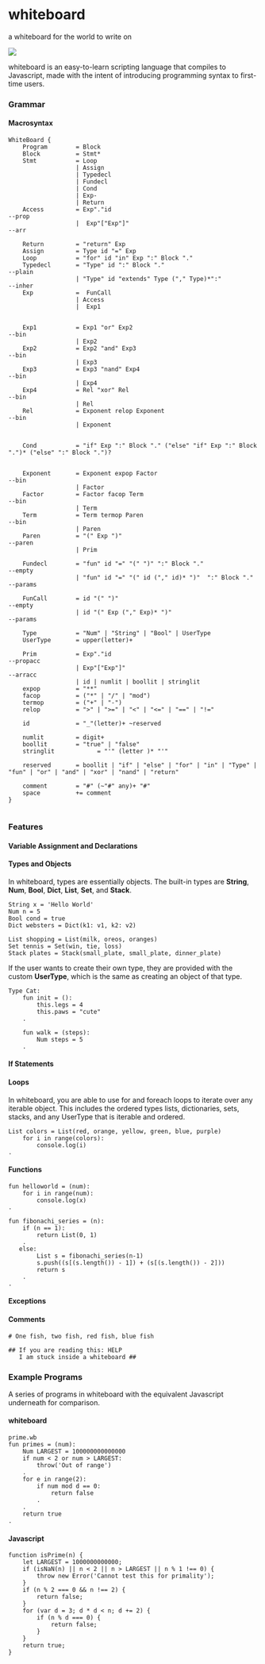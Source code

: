 # whiteboard
a whiteboard for the world to write on

![](https://raw.githubusercontent.com/sashadmitrieva96/whiteboard/master/Logo%20Ideas/wb_logo.png)

whiteboard is an easy-to-learn scripting language that compiles to Javascript, made with the intent of introducing programming syntax to first-time users.

### Grammar
#### Macrosyntax

```
WhiteBoard {
    Program        = Block
    Block          = Stmt*
    Stmt           = Loop
                   | Assign
                   | Typedecl
                   | Fundecl
                   | Cond
                   | Exp-
                   | Return
    Access         = Exp"."id                                         --prop
                   |  Exp"["Exp"]"                                    --arr

    Return         = "return" Exp
    Assign         = Type id "=" Exp
    Loop           = "for" id "in" Exp ":" Block "."
    Typedecl       = "Type" id ":" Block "."                          --plain
                   | "Type" id "extends" Type ("," Type)*":"          --inher
    Exp            =  FunCall
                   | Access
                   |  Exp1


    Exp1           = Exp1 "or" Exp2                                   --bin
                   | Exp2
    Exp2           = Exp2 "and" Exp3                                  --bin
                   | Exp3
    Exp3           = Exp3 "nand" Exp4                                 --bin
                   | Exp4
    Exp4           = Rel "xor" Rel                                    --bin
                   | Rel
    Rel            = Exponent relop Exponent                          --bin
                   | Exponent


    Cond           = "if" Exp ":" Block "." ("else" "if" Exp ":" Block ".")* ("else" ":" Block ".")?


    Exponent       = Exponent expop Factor                            --bin
                   | Factor
    Factor         = Factor facop Term                                --bin
                   | Term
    Term           = Term termop Paren                                --bin
                   | Paren
    Paren          = "(" Exp ")"                                      --paren
                   | Prim

    Fundecl        = "fun" id "=" "(" ")" ":" Block "."               --empty
                   | "fun" id "=" "(" id ("," id)* ")"  ":" Block "." --params

    FunCall        = id "(" ")"                                       --empty
                   | id "(" Exp ("," Exp)* ")"                        --params

    Type           = "Num" | "String" | "Bool" | UserType
    UserType       = upper(letter)+

    Prim           = Exp"."id                                         --propacc
                   | Exp"["Exp"]"                                     --arracc
                   | id | numlit | boollit | stringlit
    expop          = "**"
    facop          = ("*" | "/" | "mod")
    termop         = ("+" | "-")
    relop          = ">" | ">=" | "<" | "<=" | "==" | "!="

    id             = "_"(letter)+ ~reserved

    numlit         = digit+
    boollit        = "true" | "false"
    stringlit			 = "'" (letter )* "'"

    reserved       = boollit | "if" | "else" | "for" | "in" | "Type" | "fun" | "or" | "and" | "xor" | "nand" | "return"

    comment        = "#" (~"#" any)+ "#"
    space          += comment
}


```

### Features

#### Variable Assignment and Declarations


#### Types and Objects

In whiteboard, types are essentially objects. The built-in types are **String**, **Num**, **Bool**, **Dict**, **List**, **Set**, and **Stack**.

```
String x = 'Hello World'
Num n = 5
Bool cond = true
Dict websters = Dict(k1: v1, k2: v2)

List shopping = List(milk, oreos, oranges)
Set tennis = Set(win, tie, loss)
Stack plates = Stack(small_plate, small_plate, dinner_plate)
```

If the user wants to create their own type, they are provided with the custom **UserType**, which is the same as creating an object of that type.

```
Type Cat:
    fun init = ():
        this.legs = 4
        this.paws = "cute"
    .

    fun walk = (steps):
        Num steps = 5
    .
```

#### If Statements


#### Loops
In whiteboard, you are able to use for and foreach loops to iterate over any iterable object. This includes the ordered types lists, dictionaries, sets, stacks, and any UserType that is iterable and ordered.  

```
List colors = List(red, orange, yellow, green, blue, purple)
    for i in range(colors):
        console.log(i)
.
```

#### Functions

```
fun helloworld = (num):
    for i in range(num):
        console.log(x)
.
```

```
fun fibonachi_series = (n):
    if (n == 1):
        return List(0, 1)
    .
   else:
        List s = fibonachi_series(n-1)
        s.push((s[(s.length()) - 1]) + (s[(s.length()) - 2]))
        return s
    .
.
```

#### Exceptions


#### Comments

```
# One fish, two fish, red fish, blue fish
```

```
## If you are reading this: HELP
   I am stuck inside a whiteboard ##
```


### Example Programs

A series of programs in whiteboard with the equivalent Javascript underneath for comparison.

#### whiteboard
```
prime.wb
fun primes = (num):
    Num LARGEST = 100000000000000
    if num < 2 or num > LARGEST:
        throw('Out of range')
    .
    for e in range(2):
        if num mod d == 0:
            return false
        .
    .
    return true
.
```
#### Javascript

```
function isPrime(n) {
    let LARGEST = 1000000000000;
    if (isNaN(n) || n < 2 || n > LARGEST || n % 1 !== 0) {
        throw new Error('Cannot test this for primality');
    }
    if (n % 2 === 0 && n !== 2) {
        return false;
    }
    for (var d = 3; d * d < n; d += 2) {
        if (n % d === 0) {
            return false;
        }
    }
    return true;
}
```
